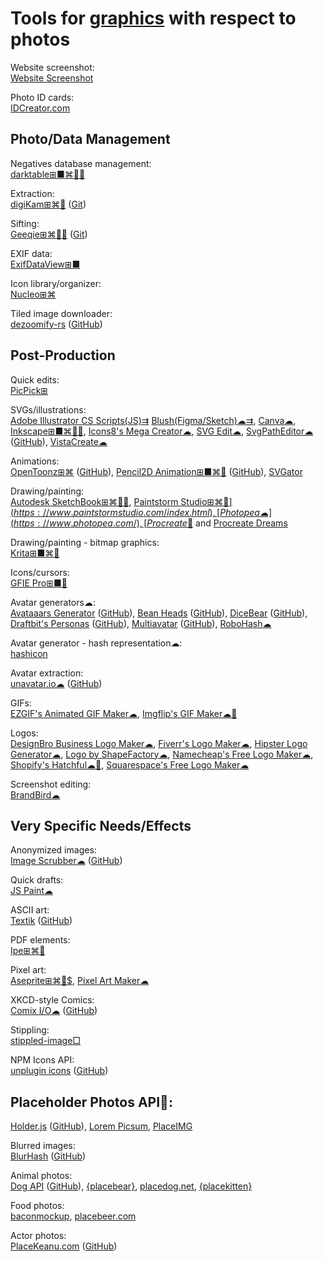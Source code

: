 
# Tools for [graphics](https://trendless.tech/graphics/) with respect to photos

Website screenshot:  
[Website Screenshot](https://www.ipvoid.com/capture-website-screenshot/)

Photo ID cards:  
[IDCreator.com](https://www.idcreator.com/)

## Photo/Data Management

Negatives database management:  
[darktable⊞■⌘🐧🆓](https://www.darktable.org/)

Extraction:  
[digiKam⊞⌘🐧](https://www.digikam.org/) ([Git](https://www.digikam.org/download/git/))

Sifting:  
[Geeqie⊞⌘🐧🆓](https://www.geeqie.org/) ([Git](http://geeqie.org/cgi-bin/gitweb.cgi?p=geeqie.git;a=summary))

EXIF data:  
[ExifDataView⊞■](https://www.nirsoft.net/utils/exif_data_view.html)

Icon library/organizer:  
[Nucleo⊞⌘](https://nucleoapp.com/application)

Tiled image downloader:  
[dezoomify-rs](https://dezoomify-rs.ophir.dev/) ([GitHub](https://github.com/lovasoa/dezoomify-rs))

## Post-Production

Quick edits:  
[PicPick⊞](https://picpick.app/)

SVGs/illustrations:  
[Adobe Illustrator CS Scripts(JS)⇉](http://shspage.com/aijs/en/)
[Blush(Figma/Sketch)☁⇉](https://blush.design/),
[Canva☁](https://www.canva.com/),
[Inkscape⊞■⌘🐧🆓](https://inkscape.org/),
[Icons8's Mega Creator☁](https://icons8.com/mega-creator/),
[SVG Edit☁](https://github.com/SVG-Edit/svgedit),
[SvgPathEditor☁](https://yqnn.github.io/svg-path-editor/) ([GitHub](https://github.com/Yqnn/svg-path-editor)),
[VistaCreate☁](https://create.vista.com/)

Animations:  
[OpenToonz⊞⌘](https://opentoonz.github.io/e/) ([GitHub](https://github.com/opentoonz/opentoonz)),
[Pencil2D Animation⊞■⌘🐧](https://www.pencil2d.org/) ([GitHub](https://github.com/pencil2d/pencil)),
[SVGator](https://www.svgator.com/)

Drawing/painting:  
[Autodesk SketchBook⊞⌘🍎🤖](https://www.sketchbook.com/),
[Paintstorm Studio⊞⌘🐧$](https://www.paintstormstudio.com/index.html),
[Photopea☁](https://www.photopea.com/),
[Procreate🍎$](https://procreate.com/) and [Procreate Dreams](https://procreate.com/dreams)

Drawing/painting - bitmap graphics:  
[Krita⊞■⌘🐧](https://krita.org/en/)

Icons/cursors:  
[GFIE Pro⊞■🐧](http://greenfishsoftware.org/)

Avatar generators☁:  
[Avataaars Generator](https://getavataaars.com/) ([GitHub](https://github.com/fangpenlin/avataaars-generator)),
[Bean Heads](https://beanheads.robertbroersma.com/) ([GitHub](https://github.com/RobertBroersma/beanheads)),
[DiceBear](https://www.dicebear.com/) ([GitHub](https://github.com/dicebear/dicebear)),
[Draftbit's Personas](https://personas.draftbit.com/) ([GitHub](https://github.com/draftbit/avatar-generator)),
[Multiavatar](https://multiavatar.com/) ([GitHub](https://github.com/multiavatar/Multiavatar)),
[RoboHash☁](https://robohash.org/)

Avatar generator - hash representation☁:  
[hashicon](https://github.com/emeraldpay/hashicon)

Avatar extraction:  
[unavatar.io☁](https://unavatar.io/) ([GitHub](https://github.com/microlinkhq/unavatar))

GIFs:  
[EZGIF's Animated GIF Maker☁](https://ezgif.com/maker),
[Imgflip's GIF Maker☁🔌](https://imgflip.com/gif-maker)

Logos:  
[DesignBro Business Logo Maker☁](https://designbro.com/logo-maker/),
[Fiverr's Logo Maker☁](https://www.fiverr.com/logo-maker),
[Hipster Logo Generator☁](https://hipsterlogogenerator.com/),
[Logo by ShapeFactory☁](https://logo.shapefactory.co/),
[Namecheap's Free Logo Maker☁](https://www.namecheap.com/logo-maker/),
[Shopify's Hatchful☁🧛](https://hatchful.shopify.com/),
[Squarespace's Free Logo Maker☁](https://www.squarespace.com/logo)

Screenshot editing:  
[BrandBird☁](https://www.brandbird.app/)

## Very Specific Needs/Effects

Anonymized images:  
[Image Scrubber☁](https://everestpipkin.github.io/image-scrubber/) ([GitHub](https://github.com/everestpipkin/image-scrubber))

Quick drafts:  
[JS Paint☁](https://jspaint.app/)

ASCII art:  
[Textik](https://textik.com/) ([GitHub](https://github.com/astashov/tixi))

PDF elements:  
[Ipe⊞⌘🐧](http://ipe.otfried.org/)

Pixel art:  
[Aseprite⊞⌘🐧$](https://www.aseprite.org/),
[Pixel Art Maker☁](http://pixelartmaker.com/)

XKCD-style Comics:  
[Comix I/O☁](http://cmx.io/) ([GitHub](https://github.com/darwin/cmx.io))

Stippling:  
[stippled-image□](https://github.com/pshihn/stippled-image)

NPM Icons API:  
[unplugin icons](https://www.npmjs.com/package/unplugin-icons) ([GitHub](https://github.com/unplugin/unplugin-icons))

## Placeholder Photos API🔌:  

[Holder.js](http://holderjs.com/) ([GitHub](https://github.com/imsky/holder)),
[Lorem Picsum](https://picsum.photos/),
[PlaceIMG](https://placeimg.com/)

Blurred images:  
[BlurHash](https://blurha.sh/) ([GitHub](https://github.com/woltapp/blurhash))

Animal photos:  
[Dog API](https://dog.ceo/dog-api/) ([GitHub](https://github.com/ElliottLandsborough/dog-ceo-api)),
[{placebear}](https://placebear.com/),
[placedog.net](https://placedog.net/),
[{placekitten}](https://placekitten.com/)

Food photos:  
[baconmockup](https://baconmockup.com/),
[placebeer.com](http://placebeer.com/)

Actor photos:  
[PlaceKeanu.com](https://placekeanu.com/) ([GitHub](https://github.com/alexandersandberg/placekeanu.com))
